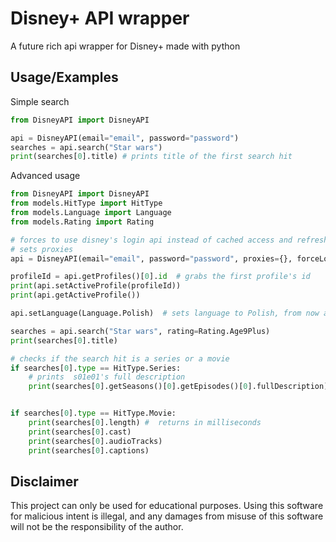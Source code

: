 
# Disney+ API wrapper

A future rich api wrapper for Disney+ made with python




## Usage/Examples

Simple search
```python
from DisneyAPI import DisneyAPI

api = DisneyAPI(email="email", password="password")
searches = api.search("Star wars")
print(searches[0].title) # prints title of the first search hit

```
Advanced usage
```python
from DisneyAPI import DisneyAPI
from models.HitType import HitType
from models.Language import Language
from models.Rating import Rating

# forces to use disney's login api instead of cached access and refresh tokens
# sets proxies
api = DisneyAPI(email="email", password="password", proxies={}, forceLogin=True)

profileId = api.getProfiles()[0].id  # grabs the first profile's id
print(api.setActiveProfile(profileId))
print(api.getActiveProfile())

api.setLanguage(Language.Polish)  # sets language to Polish, from now all data will be returned in that language

searches = api.search("Star wars", rating=Rating.Age9Plus)
print(searches[0].title)

# checks if the search hit is a series or a movie
if searches[0].type == HitType.Series:
    # prints  s01e01's full description
    print(searches[0].getSeasons()[0].getEpisodes()[0].fullDescription)


if searches[0].type == HitType.Movie:
    print(searches[0].length) #  returns in milliseconds
    print(searches[0].cast)
    print(searches[0].audioTracks)
    print(searches[0].captions)

```





## Disclaimer

This project can only be used for educational purposes. Using this software for malicious intent is illegal, and any damages from misuse of this software will not be the responsibility of the author.

